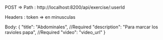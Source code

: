 POST => Path : http://localhost:8200/api/exercise/:userId

Headers : token => en minusculas

Body: 
{
    "title": "Abdominales",  //Required
    "description": "Para marcar los ravioles papa", //Required
    "video": "video_url" 
}
